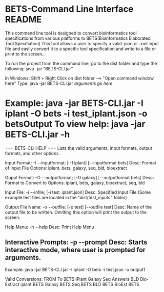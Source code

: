 BETS-Command Line Interface README
==============
This command line tool is designed to convert bioinformatics tool specifications from various platforms to BETS(Bioinformatics Elaborated Tool Specifiation)
This tool allows a user to specify a valid .json or .xml input file and easily convert it to a specific tool specification and write to a file or print to the screen..

To run the project from the command line, go to the dist folder and
type the following:
java -jar "BETS-CLI.jar" 

In Windows:
Shift + Right Click on dist folder --> "Open command window here"
Type: java -jar BETS-CLI.jar *arguments go here*

Example: java -jar BETS-CLI.jar  -I iplant -O bets -i test_iplant.json -o betsOutput
To view help: java -jar BETS-CLI.jar -h
==========================================

=== BETS-CLI HELP ===
Lists the valid arguments, input formats, output formats, and other options. 

Input Format: -I --inputformat; [ -I iplant] [--inputformat bets]
  Desc: Format of Input File
  Options: iplant, bets, galaxy, seq, bld, bioextract

Ouput Format: -O --outputformat; [-O galaxy] [--outputformat bets]
  Desc: Format to Convert to
  Options: iplant, bets, galaxy, bioextract, seq, bld

Input File: -i --infile; [-i test_iplant.json]
  Desc: Specified Input File  (Some example test files are located in the "dist/test_inputs" folder)

Output File Name: -o --outfile; [-o test] [--outfile test]
  Desc: Name of the output file to be written.
  Omitting this option will print the output to the screen.

Help Menu: -h --help
  Desc: Print Help Menu

Interactive Prompts: -p --prompt
  Desc: Starts interactive mode, where user is prompted for arguments.
--------------------------
Example: java -jar BETS-CLI.jar  -I iplant -O bets -i test.json -o output1



Valid Conversions:
FROM		To
BETS		iPlant 
			Galaxy
			Seq Answers
			BLD
			Bio-Extract
iplant		BETS
Galaxy		BETS
Seq 		BETS
BLD			BETS
BioExt		BETS
